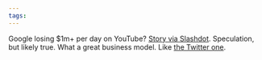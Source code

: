 ```yaml
---
tags: 
---
```


Google losing $1m+ per day on YouTube? [Story via Slashdot](http://news.slashdot.org/article.pl?sid=09/04/14/1630239). Speculation, but likely true. What a great business model. Like [the Twitter one](/blog/the-twitter-business-model).

